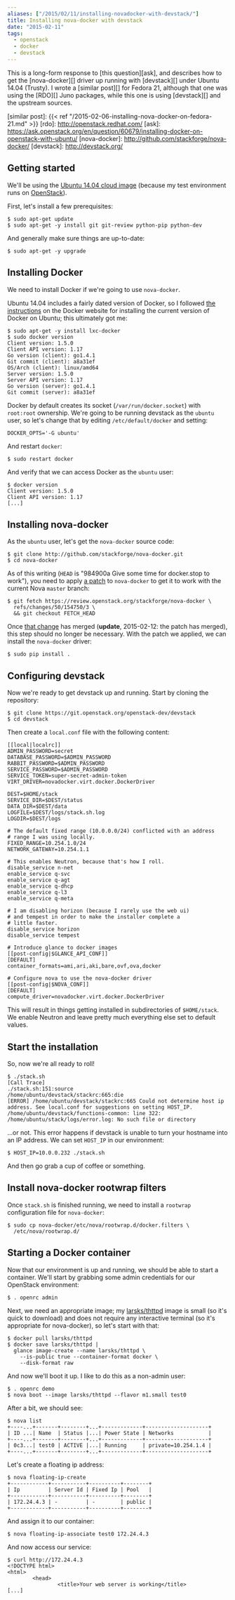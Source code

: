 ```yaml
---
aliases: ["/2015/02/11/installing-novadocker-with-devstack/"]
title: Installing nova-docker with devstack
date: "2015-02-11"
tags:
  - openstack
  - docker
  - devstack
---
```


This is a long-form response to [this question][ask], and describes
how to get the [nova-docker][] driver up running with [devstack][]
under Ubuntu 14.04 (Trusty).  I wrote a [similar post][] for Fedora
21, although that one was using the [RDO][] Juno packages, while this
one is using [devstack][] and the upstream sources.

[similar post]: {{< ref "/2015-02-06-installing-nova-docker-on-fedora-21.md" >}}
[rdo]: http://openstack.redhat.com/
[ask]: https://ask.openstack.org/en/question/60679/installing-docker-on-openstack-with-ubuntu/
[nova-docker]: http://github.com/stackforge/nova-docker/
[devstack]: http://devstack.org/

## Getting started

We'll be using the [Ubuntu 14.04 cloud image][ubuntu] (because my test
environment runs on [OpenStack][]).

[ubuntu]: https://cloud-images.ubuntu.com/trusty/current/
[openstack]: http://www.openstack.org/

First, let's install a few prerequisites:

    $ sudo apt-get update
    $ sudo apt-get -y install git git-review python-pip python-dev

And generally make sure things are up-to-date:

    $ sudo apt-get -y upgrade

## Installing Docker

We need to install Docker if we're going to use `nova-docker`.

Ubuntu 14.04 includes a fairly dated version of Docker, so I followed
[the instructions][] on the Docker website for installing the current
version of Docker on Ubuntu; this ultimately got me:

    $ sudo apt-get -y install lxc-docker
    $ sudo docker version
    Client version: 1.5.0
    Client API version: 1.17
    Go version (client): go1.4.1
    Git commit (client): a8a31ef
    OS/Arch (client): linux/amd64
    Server version: 1.5.0
    Server API version: 1.17
    Go version (server): go1.4.1
    Git commit (server): a8a31ef

[the instructions]: https://docs.docker.com/installation/ubuntulinux/#docker-maintained-package-installation

Docker by default creates its socket (`/var/run/docker.socket`) with
`root:root` ownership.  We're going to be running devstack as the
`ubuntu` user, so let's change that by editing `/etc/default/docker`
and setting:

    DOCKER_OPTS='-G ubuntu'

And restart `docker`:

    $ sudo restart docker

And verify that we can access Docker as the `ubuntu` user:

    $ docker version
    Client version: 1.5.0
    Client API version: 1.17
    [...]

## Installing nova-docker

As the `ubuntu` user, let's get the `nova-docker` source code:

    $ git clone http://github.com/stackforge/nova-docker.git
    $ cd nova-docker

As of this writing (`HEAD` is "984900a Give some time for docker.stop
to work"), you need to apply [a patch][] to `nova-docker` to get it to
work with the current Nova `master` branch:

[a patch]: https://review.openstack.org/#/c/154750/

    $ git fetch https://review.openstack.org/stackforge/nova-docker \
      refs/changes/50/154750/3 \
      && git checkout FETCH_HEAD

Once [that change][a patch] has merged (**update**, 2015-02-12: the
patch has merged), this step should no longer be
necessary.  With the patch we applied, we can install the
`nova-docker` driver:

    $ sudo pip install .

## Configuring devstack

Now we're ready to get devstack up and running.  Start by cloning the
repository:

    $ git clone https://git.openstack.org/openstack-dev/devstack
    $ cd devstack

Then create a `local.conf` file with the following content:

    [[local|localrc]]
    ADMIN_PASSWORD=secret
    DATABASE_PASSWORD=$ADMIN_PASSWORD
    RABBIT_PASSWORD=$ADMIN_PASSWORD
    SERVICE_PASSWORD=$ADMIN_PASSWORD
    SERVICE_TOKEN=super-secret-admin-token
    VIRT_DRIVER=novadocker.virt.docker.DockerDriver

    DEST=$HOME/stack
    SERVICE_DIR=$DEST/status
    DATA_DIR=$DEST/data
    LOGFILE=$DEST/logs/stack.sh.log
    LOGDIR=$DEST/logs

    # The default fixed range (10.0.0.0/24) conflicted with an address
    # range I was using locally.
    FIXED_RANGE=10.254.1.0/24
    NETWORK_GATEWAY=10.254.1.1

    # This enables Neutron, because that's how I roll.
    disable_service n-net
    enable_service q-svc
    enable_service q-agt
    enable_service q-dhcp
    enable_service q-l3
    enable_service q-meta

    # I am disabling horizon (because I rarely use the web ui)
    # and tempest in order to make the installer complete a 
    # little faster.
    disable_service horizon
    disable_service tempest

    # Introduce glance to docker images
    [[post-config|$GLANCE_API_CONF]]
    [DEFAULT]
    container_formats=ami,ari,aki,bare,ovf,ova,docker

    # Configure nova to use the nova-docker driver
    [[post-config|$NOVA_CONF]]
    [DEFAULT]
    compute_driver=novadocker.virt.docker.DockerDriver

This will result in things getting installed in subdirectories of
`$HOME/stack`.  We enable Neutron and leave pretty much everything
else set to default values.

## Start the installation

So, now we're all ready to roll!

    $ ./stack.sh
    [Call Trace]
    ./stack.sh:151:source
    /home/ubuntu/devstack/stackrc:665:die
    [ERROR] /home/ubuntu/devstack/stackrc:665 Could not determine host ip address. See local.conf for suggestions on setting HOST_IP.
    /home/ubuntu/devstack/functions-common: line 322: /home/ubuntu/stack/logs/error.log: No such file or directory

...or not.  This error happens if devstack is unable to turn your
hostname into an IP address.  We can set `HOST_IP` in our
environment:

    $ HOST_IP=10.0.0.232 ./stack.sh

And then go grab a cup of coffee or something.

## Install nova-docker rootwrap filters

Once `stack.sh` is finished running, we need to install a `rootwrap`
configuration file for `nova-docker`:

    $ sudo cp nova-docker/etc/nova/rootwrap.d/docker.filters \
      /etc/nova/rootwrap.d/

## Starting a Docker container

Now that our environment is up and running, we should be able to start
a container.  We'll start by grabbing some admin credentials for our
OpenStack environment:

    $ . openrc admin

Next, we need an appropriate image; my [larsks/thttpd][] image
is small (so it's quick to download) and does not require any
interactive terminal (so it's appropriate for nova-docker), so let's
start with that:

[larsks/thttpd]: https://registry.hub.docker.com/u/larsks/thttpd/

    $ docker pull larsks/thttpd
    $ docker save larsks/thttpd |
      glance image-create --name larsks/thttpd \
        --is-public true --container-format docker \
        --disk-format raw

And now we'll boot it up.  I like to do this as a non-admin user:

    $ . openrc demo
    $ nova boot --image larsks/thttpd --flavor m1.small test0

After a bit, we should see:

    $ nova list
    +----...+-------+--------+...+-------------+--------------------+
    | ID ...| Name  | Status |...| Power State | Networks           |
    +----...+-------+--------+...+-------------+--------------------+
    | 0c3...| test0 | ACTIVE |...| Running     | private=10.254.1.4 |
    +----...+-------+--------+...+-------------+--------------------+

Let's create a floating ip address:

    $ nova floating-ip-create
    +------------+-----------+----------+--------+
    | Ip         | Server Id | Fixed Ip | Pool   |
    +------------+-----------+----------+--------+
    | 172.24.4.3 | -         | -        | public |
    +------------+-----------+----------+--------+

And assign it to our container:

    $ nova floating-ip-associate test0 172.24.4.3

And now access our service:

    $ curl http://172.24.4.3
    <!DOCTYPE html>
    <html>
            <head>            
                    <title>Your web server is working</title>
    [...]

